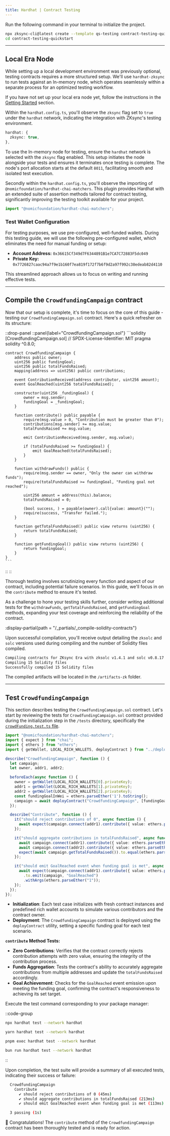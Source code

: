 ```yaml
---
title: Hardhat | Contract Testing
---
```


Run the following command in your terminal to initialize the project.

```sh
npx zksync-cli@latest create --template qs-testing contract-testing-quickstart
cd contract-testing-quickstart
```

---

## Local Era Node

While setting up a local development environment was previously optional, testing contracts requires
a more structured setup. We'll use `hardhat-zksync` to run tests against an In-memory node,
which operates seamlessly within a separate process for an optimized testing workflow.

If you have not set up your local era node yet, follow the instructions in the [Getting Started](/build/zksync-101#setup-era-local-node-optional) section.

Within the `hardhat.config.ts`, you'll observe the `zksync` flag set to `true` under the
`hardhat` network, indicating the integration with ZKsync's testing environment.

```typescript [hardhat.config.ts]
hardhat: {
  zksync: true,
},
```

To use the In-memory node for testing, ensure the `hardhat` network is selected with
the `zksync` flag enabled. This setup initiates the node alongside your tests and ensures
it terminates once testing is complete. The node's port allocation starts at the default
`8011`, facilitating smooth and isolated test execution.

Secondly within the `hardhat.config.ts`, you'll observe the importing of
`@nomicfoundation/hardhat-chai-matchers`. This plugin provides Hardhat with an extended
suite of assertion methods tailored for contract testing, significantly improving the testing
toolkit available for your project.

```typescript
import "@nomicfoundation/hardhat-chai-matchers";
```

### Test Wallet Configuration

For testing purposes, we use pre-configured, well-funded wallets. During this testing guide, we will use the following pre-configured wallet,
which eliminates the need for manual funding or setup:

- **Account Address:** `0x36615Cf349d7F6344891B1e7CA7C72883F5dc049`
- **Private Key:** `0x7726827caac94a7f9e1b160f7ea819f172f7b6f9d2a97f992c38edeab82d4110`

This streamlined approach allows us to focus on writing and running effective tests.

---

## Compile the `CrowdfundingCampaign` contract

Now that our setup is complete, it's time to focus on the core of this
guide - testing our `CrowdfundingCampaign.sol` contract. Here's a quick
refresher on its structure:

::drop-panel
  ::panel{label="CrowdfundingCampaign.sol"}
    ```solidity [CrowdfundingCampaign.sol]
    // SPDX-License-Identifier: MIT
    pragma solidity ^0.8.0;

    contract CrowdfundingCampaign {
        address public owner;
        uint256 public fundingGoal;
        uint256 public totalFundsRaised;
        mapping(address => uint256) public contributions;

        event ContributionReceived(address contributor, uint256 amount);
        event GoalReached(uint256 totalFundsRaised);

        constructor(uint256 _fundingGoal) {
            owner = msg.sender;
            fundingGoal = _fundingGoal;
        }

        function contribute() public payable {
            require(msg.value > 0, "Contribution must be greater than 0");
            contributions[msg.sender] += msg.value;
            totalFundsRaised += msg.value;

            emit ContributionReceived(msg.sender, msg.value);

            if (totalFundsRaised >= fundingGoal) {
                emit GoalReached(totalFundsRaised);
            }
        }

        function withdrawFunds() public {
            require(msg.sender == owner, "Only the owner can withdraw funds");
            require(totalFundsRaised >= fundingGoal, "Funding goal not reached");

            uint256 amount = address(this).balance;
            totalFundsRaised = 0;

            (bool success, ) = payable(owner).call{value: amount}("");
            require(success, "Transfer failed.");
        }

        function getTotalFundsRaised() public view returns (uint256) {
            return totalFundsRaised;
        }

        function getFundingGoal() public view returns (uint256) {
            return fundingGoal;
        }
    }
    ```
  ::
::

Thorough testing involves scrutinizing every function and aspect of our contract,
including potential failure scenarios. In this guide, we'll focus in on the `contribute`
method to ensure it's tested.

As a challenge to hone your testing skills further,
consider writing additional tests for the `withdrawFunds`, `getTotalFundsRaised`,
and `getFundingGoal` methods, expanding your test coverage and reinforcing the
reliability of the contract.

:display-partial{path = "/_partials/_compile-solidity-contracts"}

Upon successful compilation, you'll receive output detailing the
`zksolc` and `solc` versions used during compiling and the number
of Solidity files compiled.

```bash
Compiling contracts for ZKsync Era with zksolc v1.4.1 and solc v0.8.17
Compiling 15 Solidity files
Successfully compiled 15 Solidity files
```

The compiled artifacts will be located in the `/artifacts-zk` folder.

---

## Test `CrowdfundingCampaign`

This section describes testing the `CrowdfundingCampaign.sol` contract. Let's
start by reviewing the tests for `CrowdfundingCampaign.sol` contract provided
during the initialization step in the `/tests` directory, specifically the
[`crowdFunding.test.ts` file](https://github.com/matter-labs/zksync-contract-templates/blob/main/templates/quickstart/hardhat/testing/test/crowdFunding.test.ts).

```typescript [crowdFunding.test.ts]
import "@nomicfoundation/hardhat-chai-matchers";
import { expect } from "chai";
import { ethers } from "ethers";
import { getWallet, LOCAL_RICH_WALLETS, deployContract } from "../deploy/utils";

describe("CrowdfundingCampaign", function () {
  let campaign;
  let owner, addr1, addr2;

  beforeEach(async function () {
    owner = getWallet(LOCAL_RICH_WALLETS[0].privateKey);
    addr1 = getWallet(LOCAL_RICH_WALLETS[1].privateKey);
    addr2 = getWallet(LOCAL_RICH_WALLETS[2].privateKey);
    const fundingGoalInWei = ethers.parseEther('1').toString();
    campaign = await deployContract("CrowdfundingCampaign", [fundingGoalInWei], { wallet: owner, silent: true });
  });

  describe("Contribute", function () {
    it("should reject contributions of 0", async function () {
      await expect(campaign.connect(addr1).contribute({ value: ethers.parseEther("0") })).to.be.revertedWith("Contribution must be greater than 0");
    });

    it("should aggregate contributions in totalFundsRaised", async function () {
      await campaign.connect(addr1).contribute({ value: ethers.parseEther("0.5") });
      await campaign.connect(addr2).contribute({ value: ethers.parseEther("0.3") });
      expect(await campaign.getTotalFundsRaised()).to.equal(ethers.parseEther("0.8"));
    });

    it("should emit GoalReached event when funding goal is met", async function () {
      await expect(campaign.connect(addr1).contribute({ value: ethers.parseEther("1") }))
        .to.emit(campaign, "GoalReached")
        .withArgs(ethers.parseEther("1"));
    });
  });
});
```

- **Initialization**: Each test case initializes with fresh contract instances and predefined
rich wallet accounts to simulate various contributors and the contract owner.
- **Deployment**: The `CrowdfundingCampaign` contract is deployed using the `deployContract`
utility, setting a specific funding goal for each test scenario.

**`contribute` Method Tests:**

- **Zero Contributions**: Verifies that the contract correctly rejects contribution attempts with
zero value, ensuring the integrity of the contribution process.
- **Funds Aggregation**: Tests the contract's ability to accurately aggregate contributions from
multiple addresses and update the `totalFundsRaised` accordingly.
- **Goal Achievement**: Checks for the `GoalReached` event emission upon meeting the funding goal,
confirming the contract's responsiveness to achieving its set target.

Execute the test command corresponding to your package manager:

::code-group

```bash [npm]
npx hardhat test --network hardhat
```

```bash [yarn]
yarn hardhat test --network hardhat
```

```bash [pnpm]
pnpm exec hardhat test --network hardhat
```

```bash [bun]
bun run hardhat test --network hardhat
```

::

Upon completion, the test suite will provide a summary of all executed tests,
indicating their success or failure:

```bash
  CrowdfundingCampaign
    Contribute
      ✔ should reject contributions of 0 (45ms)
      ✔ should aggregate contributions in totalFundsRaised (213ms)
      ✔ should emit GoalReached event when funding goal is met (113ms)

  3 passing (1s)
```

🎉 Congratulations! The `contribute` method of the `CrowdfundingCampaign` contract
has been thoroughly tested and is ready for action.
